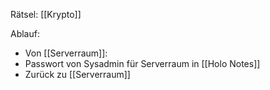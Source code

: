 Rätsel: [[Krypto]]

Ablauf:
* Von [[Serverraum]]:
* Passwort von Sysadmin für Serverraum in [[Holo Notes]]
* Zurück zu [[Serverraum]]